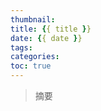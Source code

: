 ```yaml
---
thumbnail:
title: {{ title }}
date: {{ date }}
tags:
categories: 
toc: true
---
```

> 摘要
<!-- more -->